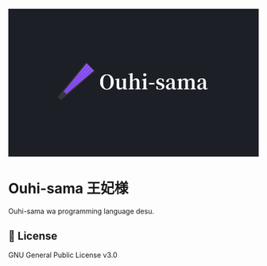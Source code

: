 ![](assets/banners/horizontal/kanjiless.png)

# Ouhi-sama 王妃様

Ouhi-sama wa programming language desu.

## 📜 License

GNU General Public License v3.0

